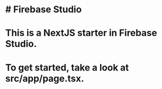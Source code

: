 # \# Firebase Studio

# 

# This is a NextJS starter in Firebase Studio.

# 

# To get started, take a look at src/app/page.tsx.

# 

